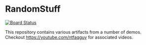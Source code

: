 # RandomStuff

[![Board Status](https://savilltech.visualstudio.com/78e8c500-55e3-466b-b035-67fe117f01af/b17e18b9-09ca-48d9-8fa9-3656a6863cbd/_apis/work/boardbadge/f4a36882-eb7d-4468-8513-b9d3c865db8c?columnOptions=1)](https://savilltech.visualstudio.com/78e8c500-55e3-466b-b035-67fe117f01af/_boards/board/t/b17e18b9-09ca-48d9-8fa9-3656a6863cbd/Microsoft.RequirementCategory/)

This repository contains various artifacts from a number of demos.
Checkout https://youtube.com/ntfaqguy for associated videos.
